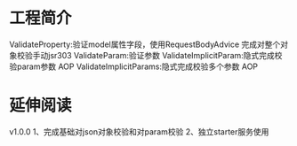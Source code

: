 # 工程简介

ValidateProperty:验证model属性字段，使用RequestBodyAdvice 完成对整个对象校验手动jsr303
ValidateParam:验证参数
ValidateImplicitParam:隐式完成校验param参数 AOP
ValidateImplicitParams:隐式完成校验多个参数 AOP

# 延伸阅读

v1.0.0 
1、完成基础对json对象校验和对param校验
2、独立starter服务使用